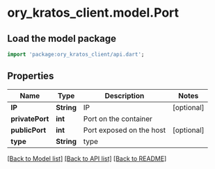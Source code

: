 # ory_kratos_client.model.Port

## Load the model package
```dart
import 'package:ory_kratos_client/api.dart';
```

## Properties
Name | Type | Description | Notes
------------ | ------------- | ------------- | -------------
**IP** | **String** | IP | [optional] 
**privatePort** | **int** | Port on the container | 
**publicPort** | **int** | Port exposed on the host | [optional] 
**type** | **String** | type | 

[[Back to Model list]](../README.md#documentation-for-models) [[Back to API list]](../README.md#documentation-for-api-endpoints) [[Back to README]](../README.md)


